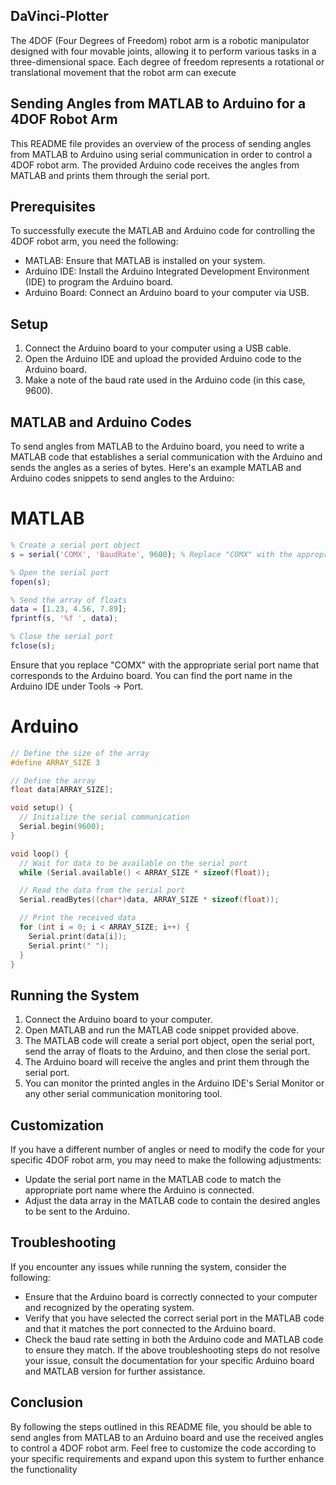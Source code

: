 ## DaVinci-Plotter
The 4DOF (Four Degrees of Freedom) robot arm is a robotic manipulator designed with four movable joints, allowing it to perform various tasks in a three-dimensional space. Each degree of freedom represents a rotational or translational movement that the robot arm can execute
## Sending Angles from MATLAB to Arduino for a 4DOF Robot Arm

This README file provides an overview of the process of sending angles from MATLAB to Arduino using serial communication in order to control a 4DOF robot arm. The provided Arduino code receives the angles from MATLAB and prints them through the serial port.

## Prerequisites
To successfully execute the MATLAB and Arduino code for controlling the 4DOF robot arm, you need the following:
- MATLAB: Ensure that MATLAB is installed on your system.
- Arduino IDE: Install the Arduino Integrated Development Environment (IDE) to program the Arduino board.
- Arduino Board: Connect an Arduino board to your computer via USB.


## Setup
1. Connect the Arduino board to your computer using a USB cable.
2. Open the Arduino IDE and upload the provided Arduino code to the Arduino board.
3. Make a note of the baud rate used in the Arduino code (in this case, 9600).



## MATLAB and Arduino Codes
To send angles from MATLAB to the Arduino board, you need to write a MATLAB code that establishes a serial communication with the Arduino and sends the angles as a series of bytes.
Here's an example MATLAB and Arduino codes snippets to send angles to the Arduino:

# MATLAB
```matlab
% Create a serial port object
s = serial('COMX', 'BaudRate', 9600); % Replace "COMX" with the appropriate port name

% Open the serial port
fopen(s);

% Send the array of floats
data = [1.23, 4.56, 7.89];
fprintf(s, '%f ', data);

% Close the serial port
fclose(s);
```
Ensure that you replace "COMX" with the appropriate serial port name that corresponds to the Arduino board. You can find the port name in the Arduino IDE under Tools -> Port.

# Arduino
```C++
// Define the size of the array
#define ARRAY_SIZE 3

// Define the array
float data[ARRAY_SIZE];

void setup() {
  // Initialize the serial communication
  Serial.begin(9600);
}

void loop() {
  // Wait for data to be available on the serial port
  while (Serial.available() < ARRAY_SIZE * sizeof(float));

  // Read the data from the serial port
  Serial.readBytes((char*)data, ARRAY_SIZE * sizeof(float));

  // Print the received data
  for (int i = 0; i < ARRAY_SIZE; i++) {
    Serial.print(data[i]);
    Serial.print(" ");
  }
}


```
## Running the System
1. Connect the Arduino board to your computer.
2. Open MATLAB and run the MATLAB code snippet provided above.
3. The MATLAB code will create a serial port object, open the serial port, send the array of floats to the Arduino, and then close the serial port.
4. The Arduino board will receive the angles and print them through the serial port.
5. You can monitor the printed angles in the Arduino IDE's Serial Monitor or any other serial communication monitoring tool.
## Customization
If you have a different number of angles or need to modify the code for your specific 4DOF robot arm, you may need to make the following adjustments:
- Update the serial port name in the MATLAB code to match the appropriate port name where the Arduino is connected.
- Adjust the data array in the MATLAB code to contain the desired angles to be sent to the Arduino.
## Troubleshooting
If you encounter any issues while running the system, consider the following:

- Ensure that the Arduino board is correctly connected to your computer and recognized by the operating system.
- Verify that you have selected the correct serial port in the MATLAB code and that it matches the port connected to the Arduino board.
- Check the baud rate setting in both the Arduino code and MATLAB code to ensure they match.
If the above troubleshooting steps do not resolve your issue, consult the documentation for your specific Arduino board and MATLAB version for further assistance.
## Conclusion
By following the steps outlined in this README file, you should be able to send angles from MATLAB to an Arduino board and use the received angles to control a 4DOF robot arm. Feel free to customize the code according to your specific requirements and expand upon this system to further enhance the functionality




